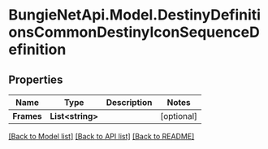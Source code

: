 
# BungieNetApi.Model.DestinyDefinitionsCommonDestinyIconSequenceDefinition

## Properties

Name | Type | Description | Notes
------------ | ------------- | ------------- | -------------
**Frames** | **List&lt;string&gt;** |  | [optional] 

[[Back to Model list]](../README.md#documentation-for-models)
[[Back to API list]](../README.md#documentation-for-api-endpoints)
[[Back to README]](../README.md)

